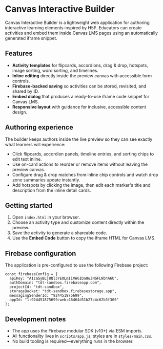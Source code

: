 # Canvas Interactive Builder

Canvas Interactive Builder is a lightweight web application for authoring interactive learning elements inspired by H5P. Educators can create activities and embed them inside Canvas LMS pages using an automatically generated iframe snippet.

## Features

- **Activity templates** for flipcards, accordions, drag & drop, hotspots, image sorting, word sorting, and timelines.
- **Inline editing** directly inside the preview canvas with accessible form controls.
- **Firebase-backed saving** so activities can be stored, revisited, and shared by ID.
- **Embed dialog** that produces a ready-to-use iframe code snippet for Canvas LMS.
- **Responsive layout** with guidance for inclusive, accessible content design.

## Authoring experience

The builder keeps authors inside the live preview so they can see exactly what learners will experience:

- Click flipcards, accordion panels, timeline entries, and sorting chips to edit text inline.
- Use on-card actions to reorder or remove items without leaving the preview canvas.
- Configure drag & drop matches from inline chip controls and watch drop zone summaries update instantly.
- Add hotspots by clicking the image, then edit each marker's title and description from the inline detail cards.

## Getting started

1. Open `index.html` in your browser.
2. Choose an activity type and customize content directly within the preview.
3. Save the activity to generate a shareable code.
4. Use the **Embed Code** button to copy the iframe HTML for Canvas LMS.

## Firebase configuration

The application is pre-configured to use the following Firebase project:

```
const firebaseConfig = {
  apiKey: "AIzaSyBLj8Ql3rEOLmIiVW6IDa8uJNGFLNbhA6U",
  authDomain: "tdt-sandbox.firebaseapp.com",
  projectId: "tdt-sandbox",
  storageBucket: "tdt-sandbox.firebasestorage.app",
  messagingSenderId: "924451875699",
  appId: "1:924451875699:web:46464d31b27c4c62b3f306"
};
```

## Development notes

- The app uses the Firebase modular SDK (v10+) via ESM imports.
- All functionality lives in `scripts/app.js`; styles are in `styles/main.css`.
- No build tooling is required—everything runs in the browser.
